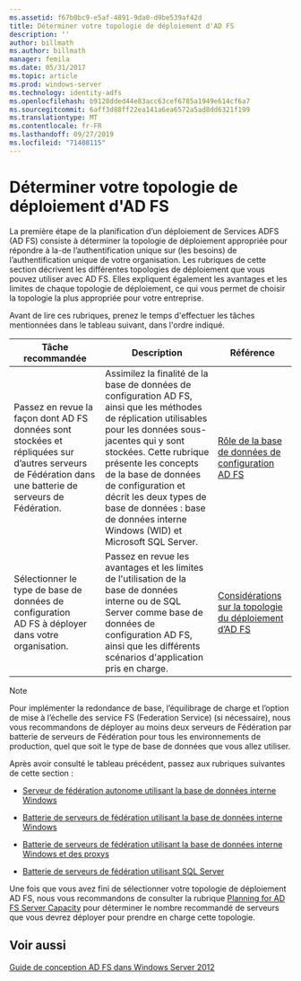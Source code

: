 ```yaml
---
ms.assetid: f67b0bc9-e5af-4891-9da0-d9be539af42d
title: Déterminer votre topologie de déploiement d'AD FS
description: ''
author: billmath
ms.author: billmath
manager: femila
ms.date: 05/31/2017
ms.topic: article
ms.prod: windows-server
ms.technology: identity-adfs
ms.openlocfilehash: b9128dded44e83acc63cef6785a1949e614cf6a7
ms.sourcegitcommit: 6aff3d88ff22ea141a6ea6572a5ad8dd6321f199
ms.translationtype: MT
ms.contentlocale: fr-FR
ms.lasthandoff: 09/27/2019
ms.locfileid: "71408115"
---
```

# <a name="determine-your-ad-fs-deployment-topology"></a>Déterminer votre topologie de déploiement d'AD FS

La première étape de la planification d’un déploiement de Services ADFS \(AD FS\) consiste à déterminer la topologie de déploiement appropriée pour répondre à la\-de l’authentification unique sur \(les besoins\) de l’authentification unique de votre organisation. Les rubriques de cette section décrivent les différentes topologies de déploiement que vous pouvez utiliser avec AD FS. Elles expliquent également les avantages et les limites de chaque topologie de déploiement, ce qui vous permet de choisir la topologie la plus appropriée pour votre entreprise.  
  
Avant de lire ces rubriques, prenez le temps d'effectuer les tâches mentionnées dans le tableau suivant, dans l'ordre indiqué.  
  
|Tâche recommandée|Description|Référence|  
|--------------------|---------------|-------------|  
|Passez en revue la façon dont AD FS données sont stockées et répliquées sur d’autres serveurs de Fédération dans une batterie de serveurs de Fédération.|Assimilez la finalité de la base de données de configuration AD FS, ainsi que les méthodes de réplication utilisables pour les données sous-jacentes qui y sont stockées. Cette rubrique présente les concepts de la base de données de configuration et décrit les deux types de base de données : base de données interne Windows \(WID\) et Microsoft SQL Server.|[Rôle de la base de données de configuration AD FS](../../ad-fs/technical-reference/The-Role-of-the-AD-FS-Configuration-Database.md)|  
|Sélectionner le type de base de données de configuration AD FS à déployer dans votre organisation.|Passez en revue les avantages et les limites de l'utilisation de la base de données interne ou de SQL Server comme base de données de configuration AD FS, ainsi que les différents scénarios d'application pris en charge.|[Considérations sur la topologie du déploiement d’AD FS](AD-FS-Deployment-Topology-Considerations.md)|  
  
> [!NOTE]  
> Pour implémenter la redondance de base, l’équilibrage de charge et l’option de mise à l’échelle des service FS (Federation Service) \(si nécessaire\), nous vous recommandons de déployer au moins deux serveurs de Fédération par batterie de serveurs de Fédération pour tous les environnements de production, quel que soit le type de base de données que vous allez utiliser.  
  
Après avoir consulté le tableau précédent, passez aux rubriques suivantes de cette section :  
  
-   [Serveur de fédération autonome utilisant la base de données interne Windows](Stand-Alone-Federation-Server-Using-WID.md)  
  
-   [Batterie de serveurs de fédération utilisant la base de données interne Windows](Federation-Server-Farm-Using-WID-2012.md)  
  
-   [Batterie de serveurs de fédération utilisant la base de données interne Windows et des proxys](Federation-Server-Farm-Using-WID-and-Proxies-2012.md)  
  
-   [Batterie de serveurs de fédération utilisant SQL Server](Federation-Server-Farm-Using-SQL-Server-2012.md)  
  
Une fois que vous avez fini de sélectionner votre topologie de déploiement AD FS, nous vous recommandons de consulter la rubrique [Planning for AD FS Server Capacity](Planning-for-AD-FS-Server-Capacity.md) pour déterminer le nombre recommandé de serveurs que vous devrez déployer pour prendre en charge cette topologie.  
  
## <a name="see-also"></a>Voir aussi
[Guide de conception AD FS dans Windows Server 2012](AD-FS-Design-Guide-in-Windows-Server-2012.md)

